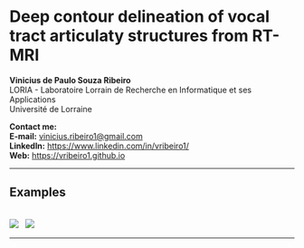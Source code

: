 # Deep contour delineation of vocal tract articulaty structures from RT-MRI

<b>Vinicius de Paulo Souza Ribeiro</b><br>
LORIA - Laboratoire Lorrain de Recherche en Informatique et ses Applications<br>
Université de Lorraine

<b>Contact me:</b><br>
<b>E-mail:</b> vinicius.ribeiro1@gmail.com<br>
<b>LinkedIn:</b> https://www.linkedin.com/in/vribeiro1/<br>
<b>Web:</b> https://vribeiro1.github.io<br>

<hr>

## Examples

<br>

<img src="static/img/1612_S7_200_to_500.gif">
&nbsp;
<img src="static/img/1617_S15_900_to_1200.gif">

<br>
<hr>
